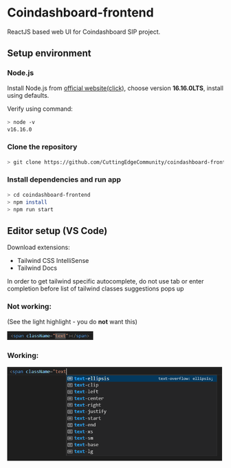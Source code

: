 # Coindashboard-frontend

ReactJS based web UI for Coindashboard SIP project.

## Setup environment
### Node.js
Install Node.js from [official website(click)](https://nodejs.org/en/), choose version **16.16.0LTS**,
install using defaults.

Verify using command:
```bash
> node -v
v16.16.0
```

### Clone the repository
```bash
> git clone https://github.com/CuttingEdgeCommunity/coindashboard-frontend
```

### Install dependencies and run app
```bash
> cd coindashboard-frontend
> npm install
> npm run start
```
## Editor setup (VS Code)

Download extensions:
* Tailwind CSS IntelliSense
* Tailwind Docs

In order to get tailwind specific autocomplete, do not use tab or enter completion before list of tailwind classes suggestions pops up

### Not working:

(See the light highlight - you do **not** want this) 

<img alt="not working" src="./readme_resources/autocomplete_tailwind_not_working.png" width="200"/>

### Working:
<img alt="working" src="./readme_resources/autocomplete_tailwind_working.png" width="500"/>